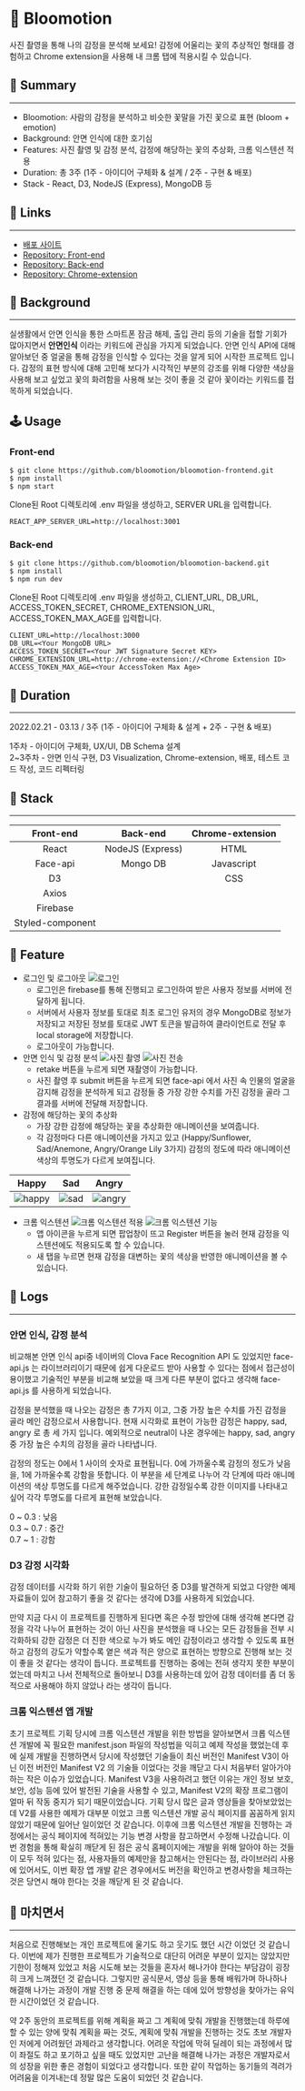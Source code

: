 # 🌷 Bloomotion

사진 촬영을 통해 나의 감정을 분석해 보세요! 감정에 어울리는 꽃의 추상적인 형태를 경험하고 Chrome extension을 사용해 내 크롬 탭에 적용시킬 수 있습니다.

## 💎 Summary

---

- Bloomotion: 사람의 감정을 분석하고 비슷한 꽃말을 가진 꽃으로 표현 (bloom + emotion)
- Background: 안면 인식에 대한 호기심
- Features: 사진 촬영 및 감정 분석, 감정에 해당하는 꽃의 추상화, 크롬 익스텐션 적용
- Duration: 총 3주 (1주 - 아이디어 구체화 & 설계 / 2주 - 구현 & 배포)
- Stack - React, D3, NodeJS (Express), MongoDB 등

## 🔗 Links

---

- [배포 사이트](https://www.bloomotions.com/)
- [Repository: Front-end](https://github.com/bloomotion/bloomotion-frontend)
- [Repository: Back-end](https://github.com/bloomotion/bloomotion-backend)
- [Repository: Chrome-extension](https://github.com/bloomotion/bloomotion-extension)

## 🌱 Background

---

실생활에서 안면 인식을 통한 스마트폰 잠금 해제, 출입 관리 등의 기술을 접할 기회가 많아지면서 <b>안면인식</b> 이라는 키워드에 관심을 가지게 되었습니다. 안면 인식 API에 대해 알아보던 중 얼굴을 통해 감정을 인식할 수 있다는 것을 알게 되어 시작한 프로젝트 입니다. 감정의 표현 방식에 대해 고민해 보다가 시각적인 부분의 강조를 위해 다양한 색상을 사용해 보고 싶었고 꽃의 화려함을 사용해 보는 것이 좋을 것 같아 꽃이라는 키워드를 접목하게 되었습니다.

## 🕹 Usage

### Front-end

```
$ git clone https://github.com/bloomotion/bloomotion-frontend.git
$ npm install
$ npm start
```

Clone된 Root 디렉토리에 .env 파일을 생성하고, SERVER URL을 입력합니다.

```
REACT_APP_SERVER_URL=http://localhost:3001
```

### Back-end

```
$ git clone https://github.com/bloomotion/bloomotion-backend.git
$ npm install
$ npm run dev
```

Clone된 Root 디렉토리에 .env 파일을 생성하고, CLIENT_URL, DB_URL, ACCESS_TOKEN_SECRET, CHROME_EXTENSION_URL, ACCESS_TOKEN_MAX_AGE를 입력합니다.

```
CLIENT_URL=http://localhost:3000
DB_URL=<Your MongoDB URL>
ACCESS_TOKEN_SECRET=<Your JWT Signature Secret KEY>
CHROME_EXTENSION_URL=http://chrome-extension://<Chrome Extension ID>
ACCESS_TOKEN_MAX_AGE=<Your AccessToken Max Age>
```

## 📅 Duration

---

2022.02.21 - 03.13 / 3주 (1주 - 아이디어 구체화 & 설계 + 2주 - 구현 & 배포)

1주차 - 아이디어 구체화, UX/UI, DB Schema 설계  
2~3주차 - 안면 인식 구현, D3 Visualization, Chrome-extension, 배포, 테스트 코드 작성, 코드 리펙터링

## 🔧 Stack

---

|    Front-end     |     Back-end     | Chrome-extension |
| :--------------: | :--------------: | :--------------: |
|      React       | NodeJS (Express) |       HTML       |
|     Face-api     |     Mongo DB     |    Javascript    |
|        D3        |                  |       CSS        |
|      Axios       |
|     Firebase     |
| Styled-component |

## 🌟 Feature

- 로그인 및 로그아웃
  ![로그인](https://user-images.githubusercontent.com/81972688/161417433-2c2c294d-e344-42f6-9fbf-33186d74c33b.gif)
  - 로그인은 firebase를 통해 진행되고 로그인하여 받은 사용자 정보를 서버에 전달하게 됩니다.
  - 서버에서 사용자 정보를 토대로 최초 로그인 유저의 경우 MongoDB로 정보가 저장되고 저장된 정보를 토대로 JWT 토큰을 발급하여 클라이언트로 전달 후 local storage에 저장합니다.
  - 로그아웃이 가능합니다.
- 안면 인식 및 감정 분석
  ![사진 촬영](https://user-images.githubusercontent.com/81972688/161417541-a468cf15-f03e-4f74-b425-6a30eb781c43.gif)
  ![사진 전송](https://user-images.githubusercontent.com/81972688/161417557-d48f860a-d19b-4ce2-996d-d44b4cf527b6.gif)
  - retake 버튼을 누르게 되면 재촬영이 가능합니다.
  - 사진 촬영 후 submit 버튼을 누르게 되면 face-api 에서 사진 속 인물의 얼굴을 감지해 감정을 분석하게 되고 감정들 중 가장 강한 수치를 가진 감정을 골라 그 결과를 서버에 전달해 저장합니다.
- 감정에 해당하는 꽃의 추상화
  - 가장 강한 감정에 해당하는 꽃을 추상화한 애니메이션을 보여줍니다.
  - 각 감정마다 다른 애니메이션을 가지고 있고 (Happy/Sunflower, Sad/Anemone, Angry/Orange Lily 3가지) 감정의 정도에 따라 애니메이션 색상의 투명도가 다르게 보여집니다.

|                                                      Happy                                                      |                                                      Sad                                                      |                                                      Angry                                                      |
| :-------------------------------------------------------------------------------------------------------------: | :-----------------------------------------------------------------------------------------------------------: | :-------------------------------------------------------------------------------------------------------------: |
| ![happy](https://user-images.githubusercontent.com/81972688/160567414-204a9798-ef26-4c49-9d8f-b03319f5e8ee.gif) | ![sad](https://user-images.githubusercontent.com/81972688/160567554-59cb5843-7d02-47bc-b1f7-11daa0fdd3fb.gif) | ![angry](https://user-images.githubusercontent.com/81972688/160567637-277cd496-0eaf-4076-8451-216c438f2a84.gif) |

- 크롬 익스텐션
  ![크롬 익스텐션 적용](https://user-images.githubusercontent.com/81972688/161417898-3b3842c9-0fea-4d14-914d-13e6c395362a.gif)
  ![크롬 익스텐션 기능](https://user-images.githubusercontent.com/81972688/161417908-a72d7a18-7068-4676-8d98-45c386e870bb.gif)
  - 앱 아이콘을 누르게 되면 팝업창이 뜨고 Register 버튼을 눌러 현재 감정을 익스텐션에도 적용되도록 할 수 있습니다.
  - 새 탭을 누르면 현재 감정을 대변하는 꽃의 색상을 반영한 애니메이션을 볼 수 있습니다.

## 📝 Logs

---

### 안면 인식, 감정 분석

비교해본 안면 인식 api중 네이버의 Clova Face Recognition API 도 있었지만 face-api.js 는 라이브러리이기 때문에 쉽게 다운로드 받아 사용할 수 있다는 점에서 접근성이 용이했고 기술적인 부분을 비교해 보았을 때 크게 다른 부분이 없다고 생각해 face-api.js 를 사용하게 되었습니다.

감정을 분석했을 때 나오는 감정은 총 7가지 이고, 그중 가장 높은 수치를 가진 감정을 골라 메인 감정으로서 사용합니다. 현재 시각화로 표현이 가능한 감정은 happy, sad, angry 로 총 세 가지 입니다. 예외적으로 neutral이 나온 경우에는 happy, sad, angry 중 가장 높은 수치의 감정을 골라 나타냅니다.

감정의 정도는 0에서 1 사이의 숫자로 표현됩니다. 0에 가까울수록 감정의 정도가 낮음을, 1에 가까울수록 강함을 뜻합니다. 이 부분을 세 단계로 나누어 각 단계에 따라 애니메이션의 색상 투명도를 다르게 해주었습니다. 강한 감정일수록 강한 이미지를 나타내고 싶어 각각 투명도를 다르게 표현해 보았습니다.

0 ~ 0.3 : 낮음  
0.3 ~ 0.7 : 중간  
0.7 ~ 1 : 강함

### D3 감정 시각화

감정 데이터를 시각화 하기 위한 기술이 필요하던 중 D3를 발견하게 되었고 다양한 예제 자료들이 있어 참고하기 좋을 것 같다는 생각에 D3를 사용하게 되었습니다.

만약 지금 다시 이 프로젝트를 진행하게 된다면 혹은 수정 방안에 대해 생각해 본다면 감정을 각각 나누어 표현하는 것이 아닌 사진을 분석했을 때 나오는 모든 감정들을 전부 시각화하되 강한 감정은 더 진한 색으로 누가 봐도 메인 감정이라고 생각할 수 있도록 표현하고 감정의 강도가 약할수록 옅은 색과 적은 양으로 표현하는 방향으로 진행해 보는 것이 좋을 것 같다는 생각이 듭니다.
프로젝트를 진행하는 중에는 전혀 생각지 못한 부분이었는데 마치고 나서 전체적으로 돌아보니 D3를 사용하는데 있어 감정 데이터를 좀 더 동적으로 사용해야 하지 않았나 라는 생각이 듭니다.

### 크롬 익스텐션 앱 개발

초기 프로젝트 기획 당시에 크롬 익스텐션 개발을 위한 방법을 알아보면서 크롭 익스텐션 개발에 꼭 필요한 manifest.json 파일의 작성법을 익히고 예제 작성을 했었는데 후에 실제 개발을 진행하면서 당시에 작성했던 기술들이 최신 버전인 Manifest V3이 아닌 이전 버전인 Manifest V2 의 기술들 이었다는 것을 깨닫고 다시 처음부터 알아가야 하는 작은 이슈가 있었습니다. Manifest V3을 사용하려고 했던 이유는 개인 정보 보호, 보안, 성능 등에 있어 발전된 기술을 사용할 수 있고, Manifest V2의 확장 프로그램이 얼마 뒤 작동 중지가 되기 때문이었습니다. 기획 당시 많은 글과 영상들을 찾아보았었는데 V2를 사용한 예제가 대부분 이었고 크롬 익스텐션 개발 공식 페이지를 꼼꼼하게 읽지 않았기 때문에 일어난 일이었던 것 같습니다. 이후에 크롬 익스텐션 개발을 진행하는 과정에서는 공식 페이지에 적혀있는 기능 변경 사항을 참고하면서 수정해 나갔습니다. 이번 경험을 통해 확실히 깨닫게 된 점은 공식 홈페이지에는 개발을 위해 알아야 하는 것들이 모두 적혀 있다는 점, 사용자들의 예제만을 참고해서는 안된다는 점, 라이브러리 사용에 있어서도, 이번 확장 앱 개발 같은 경우에서도 버전을 확인하고 변경사항을 체크하는 것은 당연시 해야 한다는 것을 깨닫게 된 것 같습니다.

## 🧸 마치면서

---

처음으로 진행해보는 개인 프로젝트에 울기도 하고 웃기도 했던 시간 이었던 것 같습니다. 이번에 제가 진행한 프로젝트가 기술적으로 대단히 어려운 부분이 있지는 않았지만 기한이 정해져 있었고 처음 시도해 보는 것들을 혼자서 해나가야 한다는 부담감이 굉장히 크게 느껴졌던 것 같습니다. 그렇지만 공식문서, 영상 등을 통해 배워가며 하나하나 해결해 나가는 과정이 개발 진행 중 문제 해결을 하는 데에 있어 방향성을 찾아가는 유익한 시간이었던 것 같습니다.

약 2주 동안의 프로젝트를 위해 계획을 짜고 그 계획에 맞춰 개발을 진행했는데 하루에 할 수 있는 양에 맞춰 계획을 짜는 것도, 계획에 맞춰 개발을 진행하는 것도 초보 개발자인 저에게 어려웠던 과제라고 생각합니다. 어려운 작업에 막혀 딜레이 되는 과정에서 많이 좌절도 하고 포기하고 싶을 때도 있었지만 고난을 해결해 나가는 과정은 개발자로서의 성장을 위한 좋은 경험이 되었다고 생각합니다. 또한 같이 작업하는 동기들의 격려가 어려움을 이겨내는데 정말 많은 도움이 되었던 것 같습니다.
